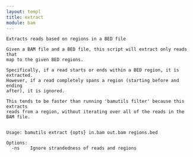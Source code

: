 ```yaml
---
layout: templ
title: extract
module: bam
---
```

    
    Extracts reads based on regions in a BED file
    
    Given a BAM file and a BED file, this script will extract only reads that
    map to the given BED regions.
    
    Specifically, if a read starts or ends within a BED region, it is extracted.
    However, if a read completely spans a region (starting before and ending
    after), it is ignored.
    
    This tends to be faster than running 'bamutils filter' because this extracts
    reads from a region, without iterating over all of the reads in the BAM file.
    
    
    Usage: bamutils extract {opts} in.bam out.bam regions.bed
    
    Options:
      -ns    Ignore strandedness of reads and regions
    
    
